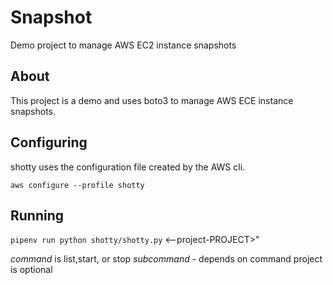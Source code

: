 # Snapshot

Demo project to manage AWS EC2 instance snapshots

## About

This project is a demo and uses boto3 to manage AWS ECE instance snapshots.

## Configuring

shotty uses the configuration file created by the AWS cli.

`aws configure --profile shotty`

## Running

`pipenv run python shotty/shotty.py` <command> <subcommand>
<--project-PROJECT>"

*command* is list,start, or stop
*subcommand* - depends on command
project is optional
